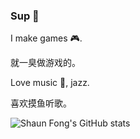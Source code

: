 ### Sup 👋


I make games 🎮.

就一臭做游戏的。


Love music 🎵, jazz.

喜欢摸鱼听歌。

![Shaun Fong's GitHub stats](https://github-readme-stats.vercel.app/api?username=shaun-fong&show_icons=true&theme=dark)
